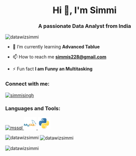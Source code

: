 <h1 align="center">Hi 👋, I'm Simmi</h1>
<h3 align="center">A passionate Data Analyst from India</h3>

<p align="left"> <img src="https://komarev.com/ghpvc/?username=datawizsimmi&label=Profile%20views&color=0e75b6&style=flat" alt="datawizsimmi" /> </p>

- 🌱 I’m currently learning **Advanced Tablue**

- 📫 How to reach me **simmis228@gmail.com**

- ⚡ Fun fact **I am Funny an Multitasking**

<h3 align="left">Connect with me:</h3>
<p align="left">
<a href="https://linkedin.com/in/simmisingh" target="blank"><img align="center" src="https://raw.githubusercontent.com/rahuldkjain/github-profile-readme-generator/master/src/images/icons/Social/linked-in-alt.svg" alt="simmisingh" height="30" width="40" /></a>
</p>

<h3 align="left">Languages and Tools:</h3>
<p align="left"> <a href="https://www.microsoft.com/en-us/sql-server" target="_blank" rel="noreferrer"> <img src="https://www.svgrepo.com/show/303229/microsoft-sql-server-logo.svg" alt="mssql" width="40" height="40"/> </a> <a href="https://www.mysql.com/" target="_blank" rel="noreferrer"> <img src="https://raw.githubusercontent.com/devicons/devicon/master/icons/mysql/mysql-original-wordmark.svg" alt="mysql" width="40" height="40"/> </a> <a href="https://www.python.org" target="_blank" rel="noreferrer"> <img src="https://raw.githubusercontent.com/devicons/devicon/master/icons/python/python-original.svg" alt="python" width="40" height="40"/> </a> </p>

<p><img align="left" src="https://github-readme-stats.vercel.app/api/top-langs?username=datawizsimmi&show_icons=true&locale=en&layout=compact" alt="datawizsimmi" /></p>

<p>&nbsp;<img align="center" src="https://github-readme-stats.vercel.app/api?username=datawizsimmi&show_icons=true&locale=en" alt="datawizsimmi" /></p>

<p><img align="center" src="https://github-readme-streak-stats.herokuapp.com/?user=datawizsimmi&" alt="datawizsimmi" /></p>

